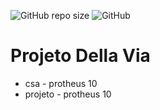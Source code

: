 ![GitHub repo size](https://img.shields.io/github/repo-size/emendesn/della_via_projeto)
![GitHub](https://img.shields.io/github/license/emendesn/della_via_projeto)
# Projeto Della Via
- csa     - protheus 10
- projeto - protheus 10
